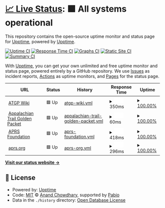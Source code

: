 # [📈 Live Status](https://demo.upptime.js.org): <!--live status--> **🟩 All systems operational**

This repository contains the open-source uptime monitor and status page for [Upptime](https://upptime.js.org), powered by [Upptime](https://github.com/upptime/upptime).

[![Uptime CI](https://github.com/upptime/upptime/workflows/Uptime%20CI/badge.svg)](https://github.com/upptime/upptime/actions?query=workflow%3A%22Uptime+CI%22)
[![Response Time CI](https://github.com/upptime/upptime/workflows/Response%20Time%20CI/badge.svg)](https://github.com/upptime/upptime/actions?query=workflow%3A%22Response+Time+CI%22)
[![Graphs CI](https://github.com/upptime/upptime/workflows/Graphs%20CI/badge.svg)](https://github.com/upptime/upptime/actions?query=workflow%3A%22Graphs+CI%22)
[![Static Site CI](https://github.com/upptime/upptime/workflows/Static%20Site%20CI/badge.svg)](https://github.com/upptime/upptime/actions?query=workflow%3A%22Static+Site+CI%22)
[![Summary CI](https://github.com/upptime/upptime/workflows/Summary%20CI/badge.svg)](https://github.com/upptime/upptime/actions?query=workflow%3A%22Summary+CI%22)

With [Upptime](https://upptime.js.org), you can get your own unlimited and free uptime monitor and status page, powered entirely by a GitHub repository. We use [Issues](https://github.com/upptime/upptime/issues) as incident reports, [Actions](https://github.com/upptime/upptime/actions) as uptime monitors, and [Pages](https://demo.upptime.js.org) for the status page.

<!--start: status pages-->
<!-- This summary is generated by Upptime (https://github.com/upptime/upptime) -->
<!-- Do not edit this manually, your changes will be overwritten -->
<!-- prettier-ignore -->
| URL | Status | History | Response Time | Uptime |
| --- | ------ | ------- | ------------- | ------ |
| <img alt="" src="https://icons.duckduckgo.com/ip3/atgp.wiki.ico" height="13"> [ATGP Wiki](https://atgp.wiki) | 🟩 Up | [atgp-wiki.yml](https://github.com/W4JEW/upptime/commits/HEAD/history/atgp-wiki.yml) | <details><summary><img alt="Response time graph" src="./graphs/atgp-wiki/response-time-week.png" height="20"> 350ms</summary><br><a href="https://upptime.github.io/upptime/history/atgp-wiki"><img alt="Response time 337" src="https://img.shields.io/endpoint?url=https%3A%2F%2Fraw.githubusercontent.com%2FW4JEW%2Fupptime%2FHEAD%2Fapi%2Fatgp-wiki%2Fresponse-time.json"></a><br><a href="https://upptime.github.io/upptime/history/atgp-wiki"><img alt="24-hour response time 326" src="https://img.shields.io/endpoint?url=https%3A%2F%2Fraw.githubusercontent.com%2FW4JEW%2Fupptime%2FHEAD%2Fapi%2Fatgp-wiki%2Fresponse-time-day.json"></a><br><a href="https://upptime.github.io/upptime/history/atgp-wiki"><img alt="7-day response time 350" src="https://img.shields.io/endpoint?url=https%3A%2F%2Fraw.githubusercontent.com%2FW4JEW%2Fupptime%2FHEAD%2Fapi%2Fatgp-wiki%2Fresponse-time-week.json"></a><br><a href="https://upptime.github.io/upptime/history/atgp-wiki"><img alt="30-day response time 353" src="https://img.shields.io/endpoint?url=https%3A%2F%2Fraw.githubusercontent.com%2FW4JEW%2Fupptime%2FHEAD%2Fapi%2Fatgp-wiki%2Fresponse-time-month.json"></a><br><a href="https://upptime.github.io/upptime/history/atgp-wiki"><img alt="1-year response time 337" src="https://img.shields.io/endpoint?url=https%3A%2F%2Fraw.githubusercontent.com%2FW4JEW%2Fupptime%2FHEAD%2Fapi%2Fatgp-wiki%2Fresponse-time-year.json"></a></details> | <details><summary><a href="https://upptime.github.io/upptime/history/atgp-wiki">100.00%</a></summary><a href="https://upptime.github.io/upptime/history/atgp-wiki"><img alt="All-time uptime 100.00%" src="https://img.shields.io/endpoint?url=https%3A%2F%2Fraw.githubusercontent.com%2FW4JEW%2Fupptime%2FHEAD%2Fapi%2Fatgp-wiki%2Fuptime.json"></a><br><a href="https://upptime.github.io/upptime/history/atgp-wiki"><img alt="24-hour uptime 100.00%" src="https://img.shields.io/endpoint?url=https%3A%2F%2Fraw.githubusercontent.com%2FW4JEW%2Fupptime%2FHEAD%2Fapi%2Fatgp-wiki%2Fuptime-day.json"></a><br><a href="https://upptime.github.io/upptime/history/atgp-wiki"><img alt="7-day uptime 100.00%" src="https://img.shields.io/endpoint?url=https%3A%2F%2Fraw.githubusercontent.com%2FW4JEW%2Fupptime%2FHEAD%2Fapi%2Fatgp-wiki%2Fuptime-week.json"></a><br><a href="https://upptime.github.io/upptime/history/atgp-wiki"><img alt="30-day uptime 100.00%" src="https://img.shields.io/endpoint?url=https%3A%2F%2Fraw.githubusercontent.com%2FW4JEW%2Fupptime%2FHEAD%2Fapi%2Fatgp-wiki%2Fuptime-month.json"></a><br><a href="https://upptime.github.io/upptime/history/atgp-wiki"><img alt="1-year uptime 100.00%" src="https://img.shields.io/endpoint?url=https%3A%2F%2Fraw.githubusercontent.com%2FW4JEW%2Fupptime%2FHEAD%2Fapi%2Fatgp-wiki%2Fuptime-year.json"></a></details>
| <img alt="" src="https://icons.duckduckgo.com/ip3/www.atgoldenpacket.net.ico" height="13"> [Appalachian Trail Golden Packet](https://www.atgoldenpacket.net) | 🟩 Up | [appalachian-trail-golden-packet.yml](https://github.com/W4JEW/upptime/commits/HEAD/history/appalachian-trail-golden-packet.yml) | <details><summary><img alt="Response time graph" src="./graphs/appalachian-trail-golden-packet/response-time-week.png" height="20"> 60ms</summary><br><a href="https://upptime.github.io/upptime/history/appalachian-trail-golden-packet"><img alt="Response time 274" src="https://img.shields.io/endpoint?url=https%3A%2F%2Fraw.githubusercontent.com%2FW4JEW%2Fupptime%2FHEAD%2Fapi%2Fappalachian-trail-golden-packet%2Fresponse-time.json"></a><br><a href="https://upptime.github.io/upptime/history/appalachian-trail-golden-packet"><img alt="24-hour response time 55" src="https://img.shields.io/endpoint?url=https%3A%2F%2Fraw.githubusercontent.com%2FW4JEW%2Fupptime%2FHEAD%2Fapi%2Fappalachian-trail-golden-packet%2Fresponse-time-day.json"></a><br><a href="https://upptime.github.io/upptime/history/appalachian-trail-golden-packet"><img alt="7-day response time 60" src="https://img.shields.io/endpoint?url=https%3A%2F%2Fraw.githubusercontent.com%2FW4JEW%2Fupptime%2FHEAD%2Fapi%2Fappalachian-trail-golden-packet%2Fresponse-time-week.json"></a><br><a href="https://upptime.github.io/upptime/history/appalachian-trail-golden-packet"><img alt="30-day response time 110" src="https://img.shields.io/endpoint?url=https%3A%2F%2Fraw.githubusercontent.com%2FW4JEW%2Fupptime%2FHEAD%2Fapi%2Fappalachian-trail-golden-packet%2Fresponse-time-month.json"></a><br><a href="https://upptime.github.io/upptime/history/appalachian-trail-golden-packet"><img alt="1-year response time 274" src="https://img.shields.io/endpoint?url=https%3A%2F%2Fraw.githubusercontent.com%2FW4JEW%2Fupptime%2FHEAD%2Fapi%2Fappalachian-trail-golden-packet%2Fresponse-time-year.json"></a></details> | <details><summary><a href="https://upptime.github.io/upptime/history/appalachian-trail-golden-packet">100.00%</a></summary><a href="https://upptime.github.io/upptime/history/appalachian-trail-golden-packet"><img alt="All-time uptime 100.00%" src="https://img.shields.io/endpoint?url=https%3A%2F%2Fraw.githubusercontent.com%2FW4JEW%2Fupptime%2FHEAD%2Fapi%2Fappalachian-trail-golden-packet%2Fuptime.json"></a><br><a href="https://upptime.github.io/upptime/history/appalachian-trail-golden-packet"><img alt="24-hour uptime 100.00%" src="https://img.shields.io/endpoint?url=https%3A%2F%2Fraw.githubusercontent.com%2FW4JEW%2Fupptime%2FHEAD%2Fapi%2Fappalachian-trail-golden-packet%2Fuptime-day.json"></a><br><a href="https://upptime.github.io/upptime/history/appalachian-trail-golden-packet"><img alt="7-day uptime 100.00%" src="https://img.shields.io/endpoint?url=https%3A%2F%2Fraw.githubusercontent.com%2FW4JEW%2Fupptime%2FHEAD%2Fapi%2Fappalachian-trail-golden-packet%2Fuptime-week.json"></a><br><a href="https://upptime.github.io/upptime/history/appalachian-trail-golden-packet"><img alt="30-day uptime 100.00%" src="https://img.shields.io/endpoint?url=https%3A%2F%2Fraw.githubusercontent.com%2FW4JEW%2Fupptime%2FHEAD%2Fapi%2Fappalachian-trail-golden-packet%2Fuptime-month.json"></a><br><a href="https://upptime.github.io/upptime/history/appalachian-trail-golden-packet"><img alt="1-year uptime 100.00%" src="https://img.shields.io/endpoint?url=https%3A%2F%2Fraw.githubusercontent.com%2FW4JEW%2Fupptime%2FHEAD%2Fapi%2Fappalachian-trail-golden-packet%2Fuptime-year.json"></a></details>
| <img alt="" src="https://icons.duckduckgo.com/ip3/www.aprsfoundation.org.ico" height="13"> [APRS Foundation](https://www.aprsfoundation.org) | 🟩 Up | [aprs-foundation.yml](https://github.com/W4JEW/upptime/commits/HEAD/history/aprs-foundation.yml) | <details><summary><img alt="Response time graph" src="./graphs/aprs-foundation/response-time-week.png" height="20"> 418ms</summary><br><a href="https://upptime.github.io/upptime/history/aprs-foundation"><img alt="Response time 474" src="https://img.shields.io/endpoint?url=https%3A%2F%2Fraw.githubusercontent.com%2FW4JEW%2Fupptime%2FHEAD%2Fapi%2Faprs-foundation%2Fresponse-time.json"></a><br><a href="https://upptime.github.io/upptime/history/aprs-foundation"><img alt="24-hour response time 204" src="https://img.shields.io/endpoint?url=https%3A%2F%2Fraw.githubusercontent.com%2FW4JEW%2Fupptime%2FHEAD%2Fapi%2Faprs-foundation%2Fresponse-time-day.json"></a><br><a href="https://upptime.github.io/upptime/history/aprs-foundation"><img alt="7-day response time 418" src="https://img.shields.io/endpoint?url=https%3A%2F%2Fraw.githubusercontent.com%2FW4JEW%2Fupptime%2FHEAD%2Fapi%2Faprs-foundation%2Fresponse-time-week.json"></a><br><a href="https://upptime.github.io/upptime/history/aprs-foundation"><img alt="30-day response time 491" src="https://img.shields.io/endpoint?url=https%3A%2F%2Fraw.githubusercontent.com%2FW4JEW%2Fupptime%2FHEAD%2Fapi%2Faprs-foundation%2Fresponse-time-month.json"></a><br><a href="https://upptime.github.io/upptime/history/aprs-foundation"><img alt="1-year response time 474" src="https://img.shields.io/endpoint?url=https%3A%2F%2Fraw.githubusercontent.com%2FW4JEW%2Fupptime%2FHEAD%2Fapi%2Faprs-foundation%2Fresponse-time-year.json"></a></details> | <details><summary><a href="https://upptime.github.io/upptime/history/aprs-foundation">100.00%</a></summary><a href="https://upptime.github.io/upptime/history/aprs-foundation"><img alt="All-time uptime 100.00%" src="https://img.shields.io/endpoint?url=https%3A%2F%2Fraw.githubusercontent.com%2FW4JEW%2Fupptime%2FHEAD%2Fapi%2Faprs-foundation%2Fuptime.json"></a><br><a href="https://upptime.github.io/upptime/history/aprs-foundation"><img alt="24-hour uptime 100.00%" src="https://img.shields.io/endpoint?url=https%3A%2F%2Fraw.githubusercontent.com%2FW4JEW%2Fupptime%2FHEAD%2Fapi%2Faprs-foundation%2Fuptime-day.json"></a><br><a href="https://upptime.github.io/upptime/history/aprs-foundation"><img alt="7-day uptime 100.00%" src="https://img.shields.io/endpoint?url=https%3A%2F%2Fraw.githubusercontent.com%2FW4JEW%2Fupptime%2FHEAD%2Fapi%2Faprs-foundation%2Fuptime-week.json"></a><br><a href="https://upptime.github.io/upptime/history/aprs-foundation"><img alt="30-day uptime 100.00%" src="https://img.shields.io/endpoint?url=https%3A%2F%2Fraw.githubusercontent.com%2FW4JEW%2Fupptime%2FHEAD%2Fapi%2Faprs-foundation%2Fuptime-month.json"></a><br><a href="https://upptime.github.io/upptime/history/aprs-foundation"><img alt="1-year uptime 100.00%" src="https://img.shields.io/endpoint?url=https%3A%2F%2Fraw.githubusercontent.com%2FW4JEW%2Fupptime%2FHEAD%2Fapi%2Faprs-foundation%2Fuptime-year.json"></a></details>
| <img alt="" src="https://icons.duckduckgo.com/ip3/www.aprs.org.ico" height="13"> [aprs.org](http://www.aprs.org) | 🟩 Up | [aprs-org.yml](https://github.com/W4JEW/upptime/commits/HEAD/history/aprs-org.yml) | <details><summary><img alt="Response time graph" src="./graphs/aprs-org/response-time-week.png" height="20"> 296ms</summary><br><a href="https://upptime.github.io/upptime/history/aprs-org"><img alt="Response time 296" src="https://img.shields.io/endpoint?url=https%3A%2F%2Fraw.githubusercontent.com%2FW4JEW%2Fupptime%2FHEAD%2Fapi%2Faprs-org%2Fresponse-time.json"></a><br><a href="https://upptime.github.io/upptime/history/aprs-org"><img alt="24-hour response time 324" src="https://img.shields.io/endpoint?url=https%3A%2F%2Fraw.githubusercontent.com%2FW4JEW%2Fupptime%2FHEAD%2Fapi%2Faprs-org%2Fresponse-time-day.json"></a><br><a href="https://upptime.github.io/upptime/history/aprs-org"><img alt="7-day response time 296" src="https://img.shields.io/endpoint?url=https%3A%2F%2Fraw.githubusercontent.com%2FW4JEW%2Fupptime%2FHEAD%2Fapi%2Faprs-org%2Fresponse-time-week.json"></a><br><a href="https://upptime.github.io/upptime/history/aprs-org"><img alt="30-day response time 296" src="https://img.shields.io/endpoint?url=https%3A%2F%2Fraw.githubusercontent.com%2FW4JEW%2Fupptime%2FHEAD%2Fapi%2Faprs-org%2Fresponse-time-month.json"></a><br><a href="https://upptime.github.io/upptime/history/aprs-org"><img alt="1-year response time 296" src="https://img.shields.io/endpoint?url=https%3A%2F%2Fraw.githubusercontent.com%2FW4JEW%2Fupptime%2FHEAD%2Fapi%2Faprs-org%2Fresponse-time-year.json"></a></details> | <details><summary><a href="https://upptime.github.io/upptime/history/aprs-org">100.00%</a></summary><a href="https://upptime.github.io/upptime/history/aprs-org"><img alt="All-time uptime 100.00%" src="https://img.shields.io/endpoint?url=https%3A%2F%2Fraw.githubusercontent.com%2FW4JEW%2Fupptime%2FHEAD%2Fapi%2Faprs-org%2Fuptime.json"></a><br><a href="https://upptime.github.io/upptime/history/aprs-org"><img alt="24-hour uptime 100.00%" src="https://img.shields.io/endpoint?url=https%3A%2F%2Fraw.githubusercontent.com%2FW4JEW%2Fupptime%2FHEAD%2Fapi%2Faprs-org%2Fuptime-day.json"></a><br><a href="https://upptime.github.io/upptime/history/aprs-org"><img alt="7-day uptime 100.00%" src="https://img.shields.io/endpoint?url=https%3A%2F%2Fraw.githubusercontent.com%2FW4JEW%2Fupptime%2FHEAD%2Fapi%2Faprs-org%2Fuptime-week.json"></a><br><a href="https://upptime.github.io/upptime/history/aprs-org"><img alt="30-day uptime 100.00%" src="https://img.shields.io/endpoint?url=https%3A%2F%2Fraw.githubusercontent.com%2FW4JEW%2Fupptime%2FHEAD%2Fapi%2Faprs-org%2Fuptime-month.json"></a><br><a href="https://upptime.github.io/upptime/history/aprs-org"><img alt="1-year uptime 100.00%" src="https://img.shields.io/endpoint?url=https%3A%2F%2Fraw.githubusercontent.com%2FW4JEW%2Fupptime%2FHEAD%2Fapi%2Faprs-org%2Fuptime-year.json"></a></details>

<!--end: status pages-->

[**Visit our status website →**](https://demo.upptime.js.org)

## 📄 License

- Powered by: [Upptime](https://github.com/upptime/upptime)
- Code: [MIT](./LICENSE) © [Anand Chowdhary](https://anandchowdhary.com), supported by [Pabio](https://pabio.com)
- Data in the `./history` directory: [Open Database License](https://opendatacommons.org/licenses/odbl/1-0/)
